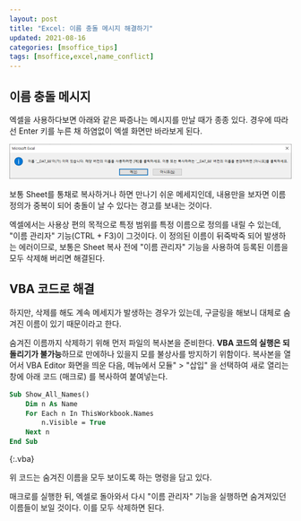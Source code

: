 ```yaml
---
layout: post
title: "Excel: 이름 충돌 메시지 해결하기"
updated: 2021-08-16
categories: [msoffice_tips]
tags: [msoffice,excel,name_conflict]
---
```


## 이름 충돌 메시지

엑셀을 사용하다보면 아래와 같은 짜증나는 메시지를 만날 때가 종종 있다. 경우에 따라선 Enter 키를 누른 채 하염없이 엑셀 화면만 바라보게 된다.

![그림00](/img/msoffice/tips/tips-0060.png)

보통 Sheet를 통채로 복사하거나 하면 만나기 쉬운 메세지인데, 내용만을 보자면 이름 정의가 중복이 되어 충돌이 날 수 있다는 경고를 보내는 것이다.

엑셀에서는 사용상 편의 목적으로 특정 범위를 특정 이름으로 정의를 내릴 수 있는데, "이름 관리자" 기능(CTRL + F3)이 그것이다. 이 정의된 이름이 뒤죽박죽 되어 발생하는 에러이므로, 보통은 Sheet 복사 전에 "이름 관리자" 기능을 사용하여 등록된 이름을 모두 삭제해 버리면 해결된다.

## VBA 코드로 해결

하지만, 삭제를 해도 계속 메세지가 발생하는 경우가 있는데, 구글링을 해보니 대체로 숨겨진 이름이 있기 때문이라고 한다.

숨겨진 이름까지 삭제하기 위해 먼저 파일의 복사본을 준비한다. **VBA 코드의 실행은 되돌리기가 불가능**하므로 만에하나 있을지 모를 불상사를 방지하기 위함이다. 복사본을 열어서 VBA Editor 화면을 띄운 다음, 메뉴에서 모듈" > "삽입" 을 선택하여 새로 열리는 창에 아래 코드 (매크로) 를 복사하여 붙여넣는다.

```vb
Sub Show_All_Names()
    Dim n As Name
    For Each n In ThisWorkbook.Names
        n.Visible = True
    Next n
End Sub
```
{:.vba}

위 코드는 숨겨진 이름을 모두 보이도록 하는 명령을 담고 있다.

매크로를 실행한 뒤, 엑셀로 돌아와서 다시 "이름 관리자" 기능을 실행하면 숨겨져있던 이름들이 보일 것이다. 이를 모두 삭제하면 된다.